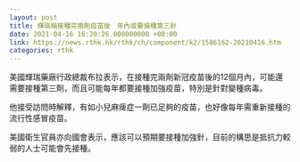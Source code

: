 ```yaml
---
layout: post
title: 輝瑞稱接種完兩劑疫苗後　年內或要接種第三針
date: 2021-04-16 16:20:26.000000000 +08:00
link: https://news.rthk.hk/rthk/ch/component/k2/1586162-20210416.htm
categories: rthk
---
```


美國輝瑞藥廠行政總裁布拉表示，在接種完兩劑新冠疫苗後的12個月內，可能還需要接種第三劑，而且可能每年都要接種加強疫苗，特別是針對變種病毒。

他接受訪問時解釋，有如小兒麻痺症一劑已足夠的疫苗，也好像每年需重新接種的流行性感冒疫苗。

美國衛生官員亦向國會表示，應該可以預期要接種加強針，目前的構思是抵抗力較弱的人士可能會先接種。
